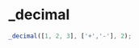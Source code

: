 # _decimal

<ContainerBox title="介绍">
<template #desc>

精确的十进制计算，需要 `npm install decimal.js`
</template>
</ContainerBox>

<ContainerBox title="基础用法" noGap>

```ts
_decimal([1, 2, 3], ['+','-'], 2);
```
<CodeBox>
<template #codes>

```ts
import Decimal from "decimal.js";

/**
 * @description 精确的十进制计算
 * @param nums 数字数组
 * @param operators 运算符数组
 * @param point 精度，默认为2
 */
export const _decimal = (nums: number[], operators: ("+" | "-" | "*" | "/")[], point = 2) => {
  //检查数字数量与运算符数量是否匹配
  if (nums.length !== operators.length + 1) {
    throw new Error("数字数量与符号数量不匹配，符号数量＝数字数量-1");
  }

  //初始化结果为第一个数字
  let result = new Decimal(nums[0]);

  //定义计算函数对象，包含加减乘除四则运算
  const calc: Record<string, (a: Decimal, b: Decimal) => Decimal> = {
    "+": (a, b) => a.add(b),
    "-": (a, b) => a.sub(b),
    "*": (a, b) => a.mul(b),
    "/": (a, b) => {
      //检查除数是否为0
      if (b.eq(0)) {
        throw new Error("除数不能为0");
      }
      return a.div(b);
    },
  };

  //循环计算每个运算符对应的数字
  for (let i = 0; i < operators.length; i++) {
    const operand = new Decimal(nums[i + 1]); //获取下一个数字作为操作数
    const operator = operators[i]; //获取当前运算符
    result = calc[operator](result, operand); //使用对应的计算函数进行计算
  }

  return Number(result.toFixed(point));
};
```
</template>
</CodeBox>
</ContainerBox>
